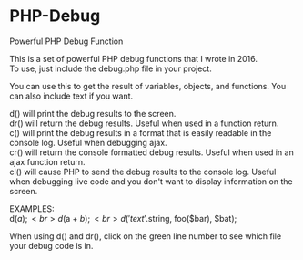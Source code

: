 # PHP-Debug
Powerful PHP Debug Function

This is a set of powerful PHP debug functions that I wrote in 2016.<br>
To use, just include the debug.php file in your project.

You can use this to get the result of variables, objects, and functions.  You can also include text if you want.

d() will print the debug results to the screen.<br>
dr() will return the debug results.  Useful when used in a function return.<br>
c() will print the debug results in a format that is easily readable in the console log.  Useful when debugging ajax.<br>
cr() will return the console formatted debug results.  Useful when used in an ajax function return.<br>
cl() will cause PHP to send the debug results to the console log.  Useful when debugging live code and you don't want to display information on the screen.

EXAMPLES:<br>
d($a);<br>
d($a + $b);<br>
d('text'.$string, foo($bar), $bat);

When using d() and dr(), click on the green line number to see which file your debug code is in.
